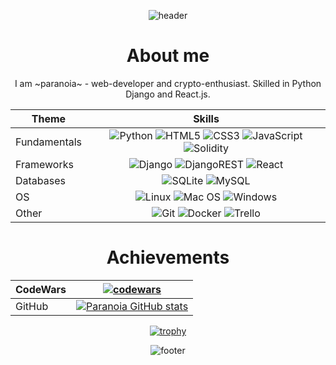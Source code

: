 <div align="center">

![header](https://capsule-render.vercel.app/api?type=waving&color=FFFFFF&height=250&section=header&text=You%20know%20me%20as&fontAlign=35&fontAlignY=35&fontSize=60&fontColor=212529&animation=fadeIn&desc=paranoia&descAlign=75&descAlignY=55&descSize=60)
</div>
<div align="justify">

<div align="center">

# About me

I am ~paranoia~ - web-developer and crypto-enthusiast. Skilled in Python Django and React.js.

</div>

<div align="center">

| Theme | Skills |
| ------------- |:-------------:|
| Fundamentals      | ![Python](https://img.shields.io/badge/python-3670A0?style=for-the-badge&logo=python&logoColor=ffdd54) ![HTML5](https://img.shields.io/badge/html5-%23E34F26.svg?style=for-the-badge&logo=html5&logoColor=white) ![CSS3](https://img.shields.io/badge/css3-%231572B6.svg?style=for-the-badge&logo=css3&logoColor=white) ![JavaScript](https://img.shields.io/badge/javascript-%23323330.svg?style=for-the-badge&logo=javascript&logoColor=%23F7DF1E) ![Solidity](https://img.shields.io/badge/Solidity-%23363636.svg?style=for-the-badge&logo=solidity&logoColor=white) |
| Frameworks      | ![Django](https://img.shields.io/badge/django-%23092E20.svg?style=for-the-badge&logo=django&logoColor=white)   ![DjangoREST](https://img.shields.io/badge/DJANGO-REST-ff1709?style=for-the-badge&logo=django&logoColor=white&color=ff1709&labelColor=gray) ![React](https://img.shields.io/badge/react-%2320232a.svg?style=for-the-badge&logo=react&logoColor=%2361DAFB) |
| Databases | ![SQLite](https://img.shields.io/badge/sqlite-%2307405e.svg?style=for-the-badge&logo=sqlite&logoColor=white) ![MySQL](https://img.shields.io/badge/mysql-%2300f.svg?style=for-the-badge&logo=mysql&logoColor=white) |
| OS | ![Linux](https://img.shields.io/badge/Linux-FCC624?style=for-the-badge&logo=linux&logoColor=black) ![Mac OS](https://img.shields.io/badge/mac%20os-000000?style=for-the-badge&logo=macos&logoColor=F0F0F0) ![Windows](https://img.shields.io/badge/Windows-0078D6?style=for-the-badge&logo=windows&logoColor=white) |
| Other | ![Git](https://img.shields.io/badge/git-%23F05033.svg?style=for-the-badge&logo=git&logoColor=white) ![Docker](https://img.shields.io/badge/docker-%230db7ed.svg?style=for-the-badge&logo=docker&logoColor=white)  ![Trello](https://img.shields.io/badge/Trello-%23026AA7.svg?style=for-the-badge&logo=Trello&logoColor=white) |

# Achievements

| CodeWars | [![codewars](https://www.codewars.com/users/is-paranoia/badges/large)](https://www.codewars.com/users/is-paranoia) |
| ------------- |:-------------:|
| GitHub | [![Paranoia GitHub stats](https://github-readme-stats.vercel.app/api?username=is-paranoia&theme=graywhite)](https://github.com/is-paranoia/github-readme-stats) |

[![trophy](https://github-profile-trophy.vercel.app/?username=is-paranoia&theme=darkhub)](https://github.com/ryo-ma/github-profile-trophy)


![footer](https://capsule-render.vercel.app/api?type=waving&section=footer&color=FFFFFF&height=200&text=Thanks%20for%20your%20attention!&fontAlign=50&fontAlignY=70&fontSize=48&fontColor=212529&animation=fadeIn)

</div>
